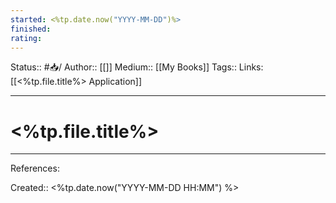 ```yaml
---
started: <%tp.date.now("YYYY-MM-DD")%>
finished:
rating:
---
```

Status:: #📥/
Author:: [[]]
Medium:: [[My Books]]
Tags::
Links: [[<%tp.file.title%> Application]]
___
# <%tp.file.title%>
___
References:

Created:: <%tp.date.now("YYYY-MM-DD HH:MM") %>